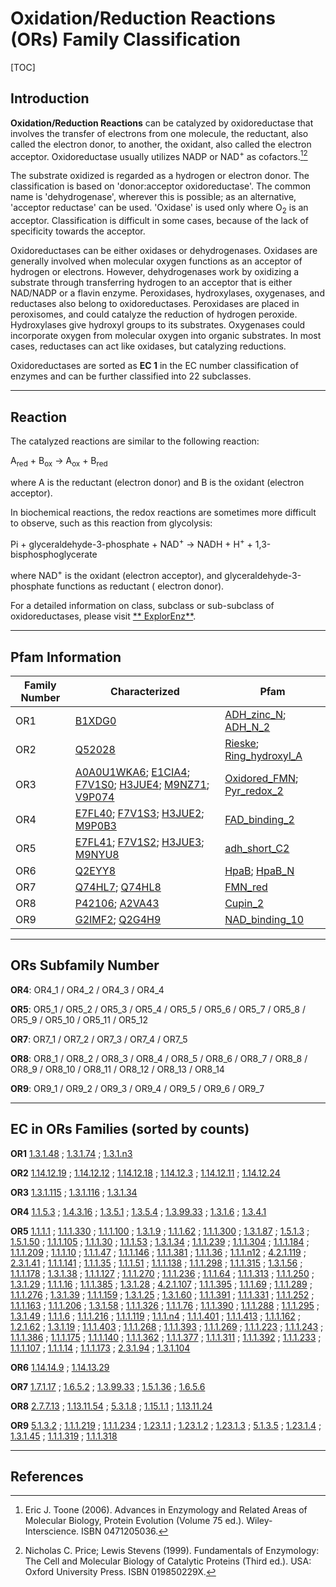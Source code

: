 # Oxidation/Reduction Reactions (ORs) Family Classification

[TOC]

## Introduction

**Oxidation/Reduction Reactions** can be catalyzed by oxidoreductase that involves the transfer of electrons from one
molecule, the reductant, also called the electron donor, to another, the oxidant, also called the electron acceptor.
Oxidoreductase usually utilizes NADP or NAD<sup>+</sup> as cofactors.[^1][^2]

The substrate oxidized is regarded as a hydrogen or electron donor. The classification is based on 'donor:acceptor
oxidoreductase'. The common name is 'dehydrogenase', wherever this is possible; as an alternative, 'acceptor reductase'
can be used. 'Oxidase' is used only where O<sub>2</sub> is an acceptor. Classification is difficult in some cases,
because of the lack of specificity towards the acceptor.

Oxidoreductases can be either oxidases or dehydrogenases. Oxidases are generally involved when molecular oxygen
functions as an acceptor of hydrogen or electrons. However, dehydrogenases work by oxidizing a substrate through
transferring hydrogen to an acceptor that is either NAD/NADP or a flavin enzyme. Peroxidases, hydroxylases, oxygenases,
and reductases also belong to oxidoreductases. Peroxidases are placed in peroxisomes, and could catalyze the reduction
of hydrogen peroxide. Hydroxylases give hydroxyl groups to its substrates. Oxygenases could incorporate oxygen from
molecular oxygen into organic substrates. In most cases, reductases can act like oxidases, but catalyzing reductions.

Oxidoreductases are sorted as **EC 1** in the EC number classification of enzymes and can be further classified into 22
subclasses.

---

## Reaction

The catalyzed reactions are similar to the following reaction:

A<sub>red</sub> + B<sub>ox</sub> &rarr; A<sub>ox</sub> + B<sub>red</sub>

where A is the reductant (electron donor) and B is the oxidant (electron acceptor).

In biochemical reactions, the redox reactions are sometimes more difficult to observe, such as this reaction from
glycolysis:

Pi + glyceraldehyde-3-phosphate + NAD<sup>+</sup> &rarr; NADH + H<sup>+</sup> + 1,3-bisphosphoglycerate

where NAD<sup>+</sup> is the oxidant (electron acceptor), and glyceraldehyde-3-phosphate functions as reductant (
electron donor).

For a detailed information on class, subclass or sub-subclass of oxidoreductases, please visit [**
ExplorEnz**](https://www.enzyme-database.org/class.php).

---

## Pfam Information

| Family Number | Characterized                                                | Pfam                                                         |
| ------------- | ------------------------------------------------------------ | ------------------------------------------------------------ |
| OR1           | [B1XDG0](https://www.uniprot.org/uniprot/B1XDG0)             | [ADH_zinc_N](https://pfam.xfam.org/family/ADH_zinc_N); [ADH_N_2](https://pfam.xfam.org/family/ADH_N_2) |
| OR2           | [Q52028](https://www.uniprot.org/uniprot/Q52028)             | [Rieske](https://pfam.xfam.org/family/Rieske); [Ring_hydroxyl_A](https://pfam.xfam.org/family/Ring_hydroxyl_A) |
| OR3           | [A0A0U1WKA6](https://www.uniprot.org/uniprot/A0A0U1WKA6); [E1CIA4](https://www.uniprot.org/uniprot/E1CIA4); [F7V1S0](https://www.uniprot.org/uniprot/F7V1S0); [H3JUE4](https://www.uniprot.org/uniprot/H3JUE4); [M9NZ71](https://www.uniprot.org/uniprot/M9NZ71); [V9P074](https://www.uniprot.org/uniprot/V9P074) | [Oxidored_FMN](https://pfam.xfam.org/family/Oxidored_FMN); [Pyr_redox_2](https://pfam.xfam.org/family/Pyr_redox_2) |
| OR4           | [E7FL40](https://www.uniprot.org/uniprot/E7FL40); [F7V1S3](https://www.uniprot.org/uniprot/F7V1S3); [H3JUE2](https://www.uniprot.org/uniprot/H3JUE2); [M9P0B3](https://www.uniprot.org/uniprot/M9P0B3) | [FAD_binding_2](https://pfam.xfam.org/family/FAD_binding_2)  |
| OR5           | [E7FL41](https://www.uniprot.org/uniprot/E7FL41); [F7V1S2](https://www.uniprot.org/uniprot/F7V1S2); [H3JUE3](https://www.uniprot.org/uniprot/H3JUE3); [M9NYU8](https://www.uniprot.org/uniprot/M9NYU8) | [adh_short_C2](https://pfam.xfam.org/family/adh_short_C2)    |
| OR6           | [Q2EYY8](https://www.uniprot.org/uniprot/Q2EYY8)             | [HpaB](https://pfam.xfam.org/family/HpaB); [HpaB_N](https://pfam.xfam.org/family/HpaB_N) |
| OR7           | [Q74HL7](https://www.uniprot.org/uniprot/Q74HL7); [Q74HL8](https://www.uniprot.org/uniprot/Q74HL8) | [FMN_red](https://pfam.xfam.org/family/FMN_red)              |
| OR8           | [P42106](https://www.uniprot.org/uniprot/P42106); [A2VA43](https://www.uniprot.org/uniprot/A2VA43) | [Cupin_2](https://pfam.xfam.org/family/Cupin_2)              |
| OR9           | [G2IMF2](https://www.uniprot.org/uniprot/G2IMF2); [Q2G4H9](https://www.uniprot.org/uniprot/Q2G4H9) | [NAD_binding_10](https://pfam.xfam.org/family/NAD_binding_10) |

---

## ORs Subfamily Number

**OR4**: OR4_1 / OR4_2 / OR4_3 / OR4_4

**OR5**: OR5_1 / OR5_2 / OR5_3 / OR5_4 / OR5_5 / OR5_6 / OR5_7 / OR5_8 / OR5_9 / OR5_10 / OR5_11 / OR5_12

**OR7**: OR7_1 / OR7_2 / OR7_3 / OR7_4 / OR7_5

**OR8**: OR8_1 / OR8_2 / OR8_3 / OR8_4 / OR8_5 / OR8_6 / OR8_7 / OR8_8 / OR8_9 / OR8_10 / OR8_11 / OR8_12 / OR8_13 /
OR8_14

**OR9**: OR9_1 / OR9_2 / OR9_3 / OR9_4 / OR9_5 / OR9_6 / OR9_7

---

## EC in ORs Families (sorted by counts)

**OR1**
[1.3.1.48](https://www.brenda-enzymes.org/enzyme.php?ecno=1.3.1.48)
; [1.3.1.74](https://www.brenda-enzymes.org/enzyme.php?ecno=1.3.1.74)
; [1.3.1.n3](https://www.brenda-enzymes.org/enzyme.php?ecno=1.3.1.n3)

**OR2**
[1.14.12.19](https://www.brenda-enzymes.org/enzyme.php?ecno=1.14.12.19)
; [1.14.12.12](https://www.brenda-enzymes.org/enzyme.php?ecno=1.14.12.12)
; [1.14.12.18](https://www.brenda-enzymes.org/enzyme.php?ecno=1.14.12.18)
; [1.14.12.3](https://www.brenda-enzymes.org/enzyme.php?ecno=1.14.12.3)
; [1.14.12.11](https://www.brenda-enzymes.org/enzyme.php?ecno=1.14.12.11)
; [1.14.12.24](https://www.brenda-enzymes.org/enzyme.php?ecno=1.14.12.24)

**OR3**
[1.3.1.115](https://www.brenda-enzymes.org/enzyme.php?ecno=1.3.1.115)
; [1.3.1.116](https://www.brenda-enzymes.org/enzyme.php?ecno=1.3.1.116)
; [1.3.1.34](https://www.brenda-enzymes.org/enzyme.php?ecno=1.3.1.34)

**OR4**
[1.1.5.3](https://www.brenda-enzymes.org/enzyme.php?ecno=1.1.5.3)
; [1.4.3.16](https://www.brenda-enzymes.org/enzyme.php?ecno=1.4.3.16)
; [1.3.5.1](https://www.brenda-enzymes.org/enzyme.php?ecno=1.3.5.1)
; [1.3.5.4](https://www.brenda-enzymes.org/enzyme.php?ecno=1.3.5.4)
; [1.3.99.33](https://www.brenda-enzymes.org/enzyme.php?ecno=1.3.99.33)
; [1.3.1.6](https://www.brenda-enzymes.org/enzyme.php?ecno=1.3.1.6)
; [1.3.4.1](https://www.brenda-enzymes.org/enzyme.php?ecno=1.3.4.1)

**OR5**
[1.1.1.1](https://www.brenda-enzymes.org/enzyme.php?ecno=1.1.1.1)
; [1.1.1.330](https://www.brenda-enzymes.org/enzyme.php?ecno=1.1.1.330)
; [1.1.1.100](https://www.brenda-enzymes.org/enzyme.php?ecno=1.1.1.100)
; [1.3.1.9](https://www.brenda-enzymes.org/enzyme.php?ecno=1.3.1.9)
; [1.1.1.62](https://www.brenda-enzymes.org/enzyme.php?ecno=1.1.1.62)
; [1.1.1.300](https://www.brenda-enzymes.org/enzyme.php?ecno=1.1.1.300)
; [1.3.1.87](https://www.brenda-enzymes.org/enzyme.php?ecno=1.3.1.87)
; [1.5.1.3](https://www.brenda-enzymes.org/enzyme.php?ecno=1.5.1.3)
; [1.5.1.50](https://www.brenda-enzymes.org/enzyme.php?ecno=1.5.1.50)
; [1.1.1.105](https://www.brenda-enzymes.org/enzyme.php?ecno=1.1.1.105)
; [1.1.1.30](https://www.brenda-enzymes.org/enzyme.php?ecno=1.1.1.30)
; [1.1.1.53](https://www.brenda-enzymes.org/enzyme.php?ecno=1.1.1.53)
; [1.3.1.34](https://www.brenda-enzymes.org/enzyme.php?ecno=1.3.1.34)
; [1.1.1.239](https://www.brenda-enzymes.org/enzyme.php?ecno=1.1.1.239)
; [1.1.1.304](https://www.brenda-enzymes.org/enzyme.php?ecno=1.1.1.304)
; [1.1.1.184](https://www.brenda-enzymes.org/enzyme.php?ecno=1.1.1.184)
; [1.1.1.209](https://www.brenda-enzymes.org/enzyme.php?ecno=1.1.1.209)
; [1.1.1.10](https://www.brenda-enzymes.org/enzyme.php?ecno=1.1.1.10)
; [1.1.1.47](https://www.brenda-enzymes.org/enzyme.php?ecno=1.1.1.47)
; [1.1.1.146](https://www.brenda-enzymes.org/enzyme.php?ecno=1.1.1.146)
; [1.1.1.381](https://www.brenda-enzymes.org/enzyme.php?ecno=1.1.1.381)
; [1.1.1.36](https://www.brenda-enzymes.org/enzyme.php?ecno=1.1.1.36)
; [1.1.1.n12](https://www.brenda-enzymes.org/enzyme.php?ecno=1.1.1.n12)
; [4.2.1.119](https://www.brenda-enzymes.org/enzyme.php?ecno=4.2.1.119)
; [2.3.1.41](https://www.brenda-enzymes.org/enzyme.php?ecno=2.3.1.41)
; [1.1.1.141](https://www.brenda-enzymes.org/enzyme.php?ecno=1.1.1.141)
; [1.1.1.35](https://www.brenda-enzymes.org/enzyme.php?ecno=1.1.1.35)
; [1.1.1.51](https://www.brenda-enzymes.org/enzyme.php?ecno=1.1.1.51)
; [1.1.1.138](https://www.brenda-enzymes.org/enzyme.php?ecno=1.1.1.138)
; [1.1.1.298](https://www.brenda-enzymes.org/enzyme.php?ecno=1.1.1.298)
; [1.1.1.315](https://www.brenda-enzymes.org/enzyme.php?ecno=1.1.1.315)
; [1.3.1.56](https://www.brenda-enzymes.org/enzyme.php?ecno=1.3.1.56)
; [1.1.1.178](https://www.brenda-enzymes.org/enzyme.php?ecno=1.1.1.178)
; [1.3.1.38](https://www.brenda-enzymes.org/enzyme.php?ecno=1.3.1.38)
; [1.1.1.127](https://www.brenda-enzymes.org/enzyme.php?ecno=1.1.1.127)
; [1.1.1.270](https://www.brenda-enzymes.org/enzyme.php?ecno=1.1.1.270)
; [1.1.1.236](https://www.brenda-enzymes.org/enzyme.php?ecno=1.1.1.236)
; [1.1.1.64](https://www.brenda-enzymes.org/enzyme.php?ecno=1.1.1.64)
; [1.1.1.313](https://www.brenda-enzymes.org/enzyme.php?ecno=1.1.1.313)
; [1.1.1.250](https://www.brenda-enzymes.org/enzyme.php?ecno=1.1.1.250)
; [1.3.1.29](https://www.brenda-enzymes.org/enzyme.php?ecno=1.3.1.29)
; [1.1.1.16](https://www.brenda-enzymes.org/enzyme.php?ecno=1.1.1.16)
; [1.1.1.385](https://www.brenda-enzymes.org/enzyme.php?ecno=1.1.1.385)
; [1.3.1.28](https://www.brenda-enzymes.org/enzyme.php?ecno=1.3.1.28)
; [4.2.1.107](https://www.brenda-enzymes.org/enzyme.php?ecno=4.2.1.107)
; [1.1.1.395](https://www.brenda-enzymes.org/enzyme.php?ecno=1.1.1.395)
; [1.1.1.69](https://www.brenda-enzymes.org/enzyme.php?ecno=1.1.1.69)
; [1.1.1.289](https://www.brenda-enzymes.org/enzyme.php?ecno=1.1.1.289)
; [1.1.1.276](https://www.brenda-enzymes.org/enzyme.php?ecno=1.1.1.276)
; [1.3.1.39](https://www.brenda-enzymes.org/enzyme.php?ecno=1.3.1.39)
; [1.1.1.159](https://www.brenda-enzymes.org/enzyme.php?ecno=1.1.1.159)
; [1.3.1.25](https://www.brenda-enzymes.org/enzyme.php?ecno=1.3.1.25)
; [1.3.1.60](https://www.brenda-enzymes.org/enzyme.php?ecno=1.3.1.60)
; [1.1.1.391](https://www.brenda-enzymes.org/enzyme.php?ecno=1.1.1.391)
; [1.1.1.331](https://www.brenda-enzymes.org/enzyme.php?ecno=1.1.1.331)
; [1.1.1.252](https://www.brenda-enzymes.org/enzyme.php?ecno=1.1.1.252)
; [1.1.1.163](https://www.brenda-enzymes.org/enzyme.php?ecno=1.1.1.163)
; [1.1.1.206](https://www.brenda-enzymes.org/enzyme.php?ecno=1.1.1.206)
; [1.3.1.58](https://www.brenda-enzymes.org/enzyme.php?ecno=1.3.1.58)
; [1.1.1.326](https://www.brenda-enzymes.org/enzyme.php?ecno=1.1.1.326)
; [1.1.1.76](https://www.brenda-enzymes.org/enzyme.php?ecno=1.1.1.76)
; [1.1.1.390](https://www.brenda-enzymes.org/enzyme.php?ecno=1.1.1.390)
; [1.1.1.288](https://www.brenda-enzymes.org/enzyme.php?ecno=1.1.1.288)
; [1.1.1.295](https://www.brenda-enzymes.org/enzyme.php?ecno=1.1.1.295)
; [1.3.1.49](https://www.brenda-enzymes.org/enzyme.php?ecno=1.3.1.49)
; [1.1.1.6](https://www.brenda-enzymes.org/enzyme.php?ecno=1.1.1.6)
; [1.1.1.216](https://www.brenda-enzymes.org/enzyme.php?ecno=1.1.1.216)
; [1.1.1.119](https://www.brenda-enzymes.org/enzyme.php?ecno=1.1.1.119)
; [1.1.1.n4](https://www.brenda-enzymes.org/enzyme.php?ecno=1.1.1.n4)
; [1.1.1.401](https://www.brenda-enzymes.org/enzyme.php?ecno=1.1.1.401)
; [1.1.1.413](https://www.brenda-enzymes.org/enzyme.php?ecno=1.1.1.413)
; [1.1.1.162](https://www.brenda-enzymes.org/enzyme.php?ecno=1.1.1.162)
; [1.2.1.62](https://www.brenda-enzymes.org/enzyme.php?ecno=1.2.1.62)
; [1.3.1.19](https://www.brenda-enzymes.org/enzyme.php?ecno=1.3.1.19)
; [1.1.1.403](https://www.brenda-enzymes.org/enzyme.php?ecno=1.1.1.403)
; [1.1.1.268](https://www.brenda-enzymes.org/enzyme.php?ecno=1.1.1.268)
; [1.1.1.393](https://www.brenda-enzymes.org/enzyme.php?ecno=1.1.1.393)
; [1.1.1.269](https://www.brenda-enzymes.org/enzyme.php?ecno=1.1.1.269)
; [1.1.1.223](https://www.brenda-enzymes.org/enzyme.php?ecno=1.1.1.223)
; [1.1.1.243](https://www.brenda-enzymes.org/enzyme.php?ecno=1.1.1.243)
; [1.1.1.386](https://www.brenda-enzymes.org/enzyme.php?ecno=1.1.1.386)
; [1.1.1.175](https://www.brenda-enzymes.org/enzyme.php?ecno=1.1.1.175)
; [1.1.1.140](https://www.brenda-enzymes.org/enzyme.php?ecno=1.1.1.140)
; [1.1.1.362](https://www.brenda-enzymes.org/enzyme.php?ecno=1.1.1.362)
; [1.1.1.377](https://www.brenda-enzymes.org/enzyme.php?ecno=1.1.1.377)
; [1.1.1.311](https://www.brenda-enzymes.org/enzyme.php?ecno=1.1.1.311)
; [1.1.1.392](https://www.brenda-enzymes.org/enzyme.php?ecno=1.1.1.392)
; [1.1.1.233](https://www.brenda-enzymes.org/enzyme.php?ecno=1.1.1.233)
; [1.1.1.107](https://www.brenda-enzymes.org/enzyme.php?ecno=1.1.1.107)
; [1.1.1.14](https://www.brenda-enzymes.org/enzyme.php?ecno=1.1.1.14)
; [1.1.1.173](https://www.brenda-enzymes.org/enzyme.php?ecno=1.1.1.173)
; [2.3.1.94](https://www.brenda-enzymes.org/enzyme.php?ecno=2.3.1.94)
; [1.3.1.104](https://www.brenda-enzymes.org/enzyme.php?ecno=1.3.1.104)

**OR6**
[1.14.14.9](https://www.brenda-enzymes.org/enzyme.php?ecno=1.14.14.9)
; [1.14.13.29](https://www.brenda-enzymes.org/enzyme.php?ecno=1.14.13.29)

**OR7**
[1.7.1.17](https://www.brenda-enzymes.org/enzyme.php?ecno=1.7.1.17)
; [1.6.5.2](https://www.brenda-enzymes.org/enzyme.php?ecno=1.6.5.2)
; [1.3.99.33](https://www.brenda-enzymes.org/enzyme.php?ecno=1.3.99.33)
; [1.5.1.36](https://www.brenda-enzymes.org/enzyme.php?ecno=1.5.1.36)
; [1.6.5.6](https://www.brenda-enzymes.org/enzyme.php?ecno=1.6.5.6)

**OR8**
[2.7.7.13](https://www.brenda-enzymes.org/enzyme.php?ecno=2.7.7.13)
; [1.13.11.54](https://www.brenda-enzymes.org/enzyme.php?ecno=1.13.11.54)
; [5.3.1.8](https://www.brenda-enzymes.org/enzyme.php?ecno=5.3.1.8)
; [1.15.1.1](https://www.brenda-enzymes.org/enzyme.php?ecno=1.15.1.1)
; [1.13.11.24](https://www.brenda-enzymes.org/enzyme.php?ecno=1.13.11.24)

**OR9**
[5.1.3.2](https://www.brenda-enzymes.org/enzyme.php?ecno=5.1.3.2)
; [1.1.1.219](https://www.brenda-enzymes.org/enzyme.php?ecno=1.1.1.219)
; [1.1.1.234](https://www.brenda-enzymes.org/enzyme.php?ecno=1.1.1.234)
; [1.23.1.1](https://www.brenda-enzymes.org/enzyme.php?ecno=1.23.1.1)
; [1.23.1.2](https://www.brenda-enzymes.org/enzyme.php?ecno=1.23.1.2)
; [1.23.1.3](https://www.brenda-enzymes.org/enzyme.php?ecno=1.23.1.3)
; [5.1.3.5](https://www.brenda-enzymes.org/enzyme.php?ecno=5.1.3.5)
; [1.23.1.4](https://www.brenda-enzymes.org/enzyme.php?ecno=1.23.1.4)
; [1.3.1.45](https://www.brenda-enzymes.org/enzyme.php?ecno=1.3.1.45)
; [1.1.1.319](https://www.brenda-enzymes.org/enzyme.php?ecno=1.1.1.319)
; [1.1.1.318](https://www.brenda-enzymes.org/enzyme.php?ecno=1.1.1.318)

---

## References

[^1]:Eric J. Toone (2006). Advances in Enzymology and Related Areas of Molecular Biology, Protein Evolution (Volume 75
ed.). Wiley-Interscience. ISBN 0471205036.
[^2]:Nicholas C. Price; Lewis Stevens (1999). Fundamentals of Enzymology: The Cell and Molecular Biology of Catalytic
Proteins (Third ed.). USA: Oxford University Press. ISBN 019850229X.
